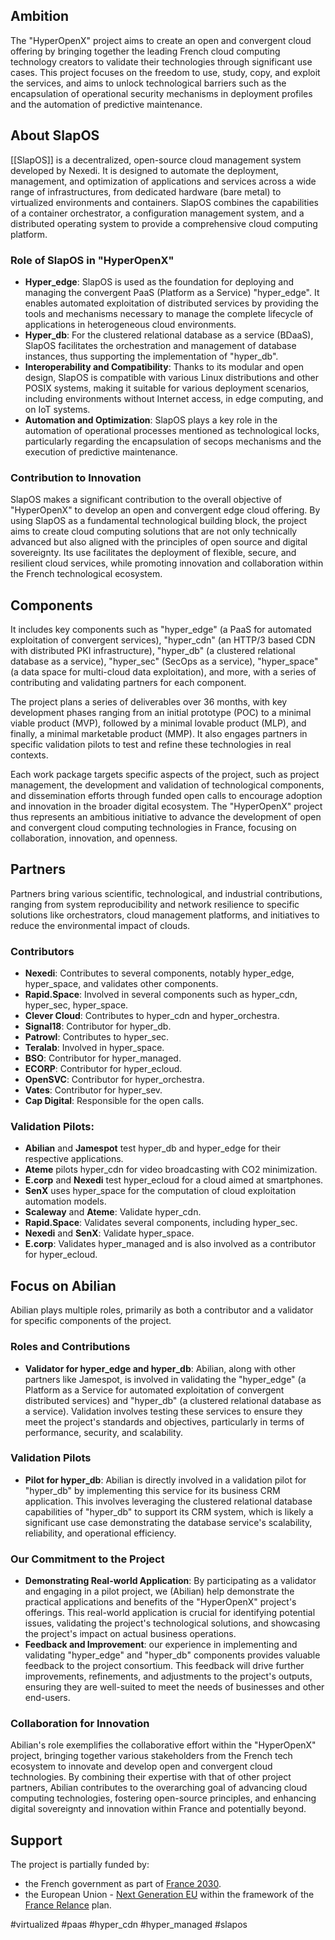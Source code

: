 
## Ambition

The "HyperOpenX" project aims to create an open and convergent cloud offering by bringing together the leading French cloud computing technology creators to validate their technologies through significant use cases. This project focuses on the freedom to use, study, copy, and exploit the services, and aims to unlock technological barriers such as the encapsulation of operational security mechanisms in deployment profiles and the automation of predictive maintenance.

## About SlapOS

[[SlapOS]] is a decentralized, open-source cloud management system developed by Nexedi. It is designed to automate the deployment, management, and optimization of applications and services across a wide range of infrastructures, from dedicated hardware (bare metal) to virtualized environments and containers. SlapOS combines the capabilities of a container orchestrator, a configuration management system, and a distributed operating system to provide a comprehensive cloud computing platform.

### Role of SlapOS in "HyperOpenX"

- **Hyper_edge**: SlapOS is used as the foundation for deploying and managing the convergent PaaS (Platform as a Service) "hyper_edge". It enables automated exploitation of distributed services by providing the tools and mechanisms necessary to manage the complete lifecycle of applications in heterogeneous cloud environments.
- **Hyper_db**: For the clustered relational database as a service (BDaaS), SlapOS facilitates the orchestration and management of database instances, thus supporting the implementation of "hyper_db".
- **Interoperability and Compatibility**: Thanks to its modular and open design, SlapOS is compatible with various Linux distributions and other POSIX systems, making it suitable for various deployment scenarios, including environments without Internet access, in edge computing, and on IoT systems.
- **Automation and Optimization**: SlapOS plays a key role in the automation of operational processes mentioned as technological locks, particularly regarding the encapsulation of secops mechanisms and the execution of predictive maintenance.

### Contribution to Innovation

SlapOS makes a significant contribution to the overall objective of "HyperOpenX" to develop an open and convergent edge cloud offering. By using SlapOS as a fundamental technological building block, the project aims to create cloud computing solutions that are not only technically advanced but also aligned with the principles of open source and digital sovereignty. Its use facilitates the deployment of flexible, secure, and resilient cloud services, while promoting innovation and collaboration within the French technological ecosystem.

## Components

It includes key components such as "hyper_edge" (a PaaS for automated exploitation of convergent services), "hyper_cdn" (an HTTP/3 based CDN with distributed PKI infrastructure), "hyper_db" (a clustered relational database as a service), "hyper_sec" (SecOps as a service), "hyper_space" (a data space for multi-cloud data exploitation), and more, with a series of contributing and validating partners for each component.

The project plans a series of deliverables over 36 months, with key development phases ranging from an initial prototype (POC) to a minimal viable product (MVP), followed by a minimal lovable product (MLP), and finally, a minimal marketable product (MMP). It also engages partners in specific validation pilots to test and refine these technologies in real contexts.

Each work package targets specific aspects of the project, such as project management, the development and validation of technological components, and dissemination efforts through funded open calls to encourage adoption and innovation in the broader digital ecosystem. The "HyperOpenX" project thus represents an ambitious initiative to advance the development of open and convergent cloud computing technologies in France, focusing on collaboration, innovation, and openness.

## Partners

Partners bring various scientific, technological, and industrial contributions, ranging from system reproducibility and network resilience to specific solutions like orchestrators, cloud management platforms, and initiatives to reduce the environmental impact of clouds.

### Contributors

- **Nexedi**: Contributes to several components, notably hyper_edge, hyper_space, and validates other components.
- **Rapid.Space**: Involved in several components such as hyper_cdn, hyper_sec, hyper_space.
- **Clever Cloud**: Contributes to hyper_cdn and hyper_orchestra.
- **Signal18**: Contributor for hyper_db.
- **Patrowl**: Contributes to hyper_sec.
- **Teralab**: Involved in hyper_space.
- **BSO**: Contributor for hyper_managed.
- **ECORP**: Contributor for hyper_ecloud.
- **OpenSVC**: Contributor for hyper_orchestra.
- **Vates**: Contributor for hyper_sev.
- **Cap Digital**: Responsible for the open calls.

### Validation Pilots:

- **Abilian** and **Jamespot** test hyper_db and hyper_edge for their respective applications.
- **Ateme** pilots hyper_cdn for video broadcasting with CO2 minimization.
- **E.corp** and **Nexedi** test hyper_ecloud for a cloud aimed at smartphones.
- **SenX** uses hyper_space for the computation of cloud exploitation automation models.
- **Scaleway** and **Ateme**: Validate hyper_cdn.
- **Rapid.Space**: Validates several components, including hyper_sec.
- **Nexedi** and **SenX**: Validate hyper_space.
- **E.corp**: Validates hyper_managed and is also involved as a contributor for hyper_ecloud.

## Focus on Abilian

Abilian plays multiple roles, primarily as both a contributor and a validator for specific components of the project.

### Roles and Contributions

- **Validator for hyper_edge and hyper_db**: Abilian, along with other partners like Jamespot, is involved in validating the "hyper_edge" (a Platform as a Service for automated exploitation of convergent distributed services) and "hyper_db" (a clustered relational database as a service). Validation involves testing these services to ensure they meet the project's standards and objectives, particularly in terms of performance, security, and scalability.

### Validation Pilots

- **Pilot for hyper_db**: Abilian is directly involved in a validation pilot for "hyper_db" by implementing this service for its business CRM application. This involves leveraging the clustered relational database capabilities of "hyper_db" to support its CRM system, which is likely a significant use case demonstrating the database service's scalability, reliability, and operational efficiency.

### Our Commitment to the Project

- **Demonstrating Real-world Application**: By participating as a validator and engaging in a pilot project, we (Abilian) help demonstrate the practical applications and benefits of the "HyperOpenX" project's offerings. This real-world application is crucial for identifying potential issues, validating the project's technological solutions, and showcasing the project's impact on actual business operations.
- **Feedback and Improvement**: our experience in implementing and validating "hyper_edge" and "hyper_db" components provides valuable feedback to the project consortium. This feedback will drive further improvements, refinements, and adjustments to the project's outputs, ensuring they are well-suited to meet the needs of businesses and other end-users.

### Collaboration for Innovation

Abilian's role exemplifies the collaborative effort within the "HyperOpenX" project, bringing together various stakeholders from the French tech ecosystem to innovate and develop open and convergent cloud technologies. By combining their expertise with that of other project partners, Abilian contributes to the overarching goal of advancing cloud computing technologies, fostering open-source principles, and enhancing digital sovereignty and innovation within France and potentially beyond.

## Support

The project is partially funded by:

- the French government as part of [France 2030](https://www.economie.gouv.fr/france-2030).
- the European Union - [Next Generation EU](https://next-generation-eu.europa.eu/index_en) within the framework of the [France Relance](https://www.gouvernement.fr/les-priorites/france-relance) plan.

<!-- Keywords -->
#virtualized #paas #hyper_cdn #hyper_managed #slapos
<!-- /Keywords -->
